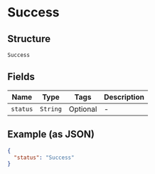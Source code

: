 
# Success

## Structure

`Success`

## Fields

| Name | Type | Tags | Description |
|  --- | --- | --- | --- |
| `status` | `String` | Optional | - |

## Example (as JSON)

```json
{
  "status": "Success"
}
```

